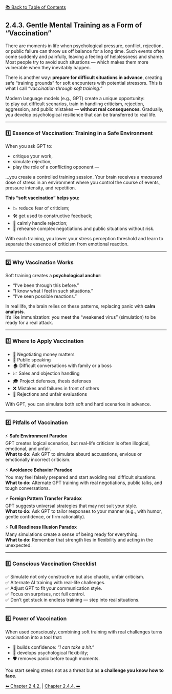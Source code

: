 [📚 Back to Table of Contents](../../README.md)

## 2.4.3. Gentle Mental Training as a Form of “Vaccination”

There are moments in life when psychological pressure, conflict, rejection, or public failure can throw us off balance for a long time. Such events often come suddenly and painfully, leaving a feeling of helplessness and shame.  
Most people try to avoid such situations — which makes them more vulnerable when they inevitably happen.

There is another way: **prepare for difficult situations in advance**, creating safe “training grounds” for soft encounters with potential stressors. This is what I call *“vaccination through soft training.”*

Modern language models (e.g., GPT) create a unique opportunity:  
to play out difficult scenarios, train in handling criticism, rejection, aggression, and public mistakes — **without real consequences**. Gradually, you develop psychological resilience that can be transferred to real life.

---

### 1️⃣ Essence of Vaccination: Training in a Safe Environment
When you ask GPT to:
- critique your work,
- simulate rejection,
- play the role of a conflicting opponent —

…you create a controlled training session. Your brain receives a *measured* dose of stress in an environment where you control the course of events, pressure intensity, and repetition.

**This “soft vaccination” helps you:**
- 📉 reduce fear of criticism;  
- 🛠 get used to constructive feedback;  
- 🧘 calmly handle rejection;  
- 🎯 rehearse complex negotiations and public situations without risk.

With each training, you lower your stress perception threshold and learn to separate the essence of criticism from emotional reaction.

---

### 2️⃣ Why Vaccination Works
Soft training creates a **psychological anchor**:
- “I’ve been through this before.”  
- “I know what I feel in such situations.”  
- “I’ve seen possible reactions.”  

In real life, the brain relies on these patterns, replacing panic with **calm analysis**.  
It’s like immunization: you meet the “weakened virus” (simulation) to be ready for a real attack.

---

### 3️⃣ Where to Apply Vaccination
- 💬 Negotiating money matters  
- 🎤 Public speaking  
- 🏠 Difficult conversations with family or a boss  
- 📈 Sales and objection handling  
- 🎓 Project defenses, thesis defenses  
- ❌ Mistakes and failures in front of others  
- 🚪 Rejections and unfair evaluations  

With GPT, you can simulate both soft and hard scenarios in advance.

---

### 4️⃣ Pitfalls of Vaccination
⚡ **Safe Environment Paradox**  
GPT creates logical scenarios, but real-life criticism is often illogical, emotional, and unfair.  
**What to do:** Ask GPT to simulate absurd accusations, envious or emotionally incorrect criticism.

⚡ **Avoidance Behavior Paradox**  
You may feel falsely prepared and start avoiding real difficult situations.  
**What to do:** Alternate GPT training with real negotiations, public talks, and tough conversations.

⚡ **Foreign Pattern Transfer Paradox**  
GPT suggests universal strategies that may not suit your style.  
**What to do:** Ask GPT to tailor responses to your manner (e.g., with humor, gentle confidence, or firm rationality).

⚡ **Full Readiness Illusion Paradox**  
Many simulations create a sense of being ready for everything.  
**What to do:** Remember that strength lies in flexibility and acting in the unexpected.

---

### 5️⃣ Conscious Vaccination Checklist
✅ Simulate not only constructive but also chaotic, unfair criticism.  
✅ Alternate AI training with real-life challenges.  
✅ Adjust GPT to fit your communication style.  
✅ Focus on surprises, not full control.  
✅ Don’t get stuck in endless training — step into real situations.

---

### 6️⃣ Power of Vaccination
When used consciously, combining soft training with real challenges turns vaccination into a tool that:
- 💪 builds confidence: *“I can take a hit.”*  
- 🔄 develops psychological flexibility;  
- 🛡 removes panic before tough moments.

You start seeing stress not as a threat but as **a challenge you know how to face**.


[⬅️ Chapter 2.4.2.](chapter242.md) | [Chapter 2.4.4. ➡️](chapter244.md)
